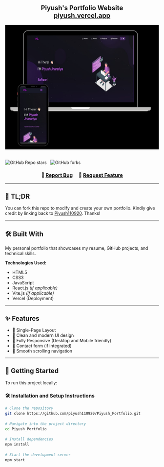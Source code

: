 <h2 align="center">
  Piyush's Portfolio Website <br/>
  <a href="https://piyush-portfolio-alpha-olive.vercel.app/" target="_blank">piyush.vercel.app</a>
</h2>

<div align="center">
  <img alt="Demo" src="Images/WhatsApp Image 2025-05-10 at 06.25.13_a04fae35.jpg" />
</div>

<br/>

<p align="center">

![GitHub Repo stars](https://img.shields.io/github/stars/piyush110920/Piyush_Portfolio?color=red&logo=github&style=for-the-badge) &nbsp;
![GitHub forks](https://img.shields.io/github/forks/piyush110920/Piyush_Portfolio?color=red&logo=github&style=for-the-badge)

</p>

<h3 align="center">
    🔹
    <a href="https://github.com/piyush110920/Piyush_Portfolio/issues">Report Bug</a> &nbsp; &nbsp;
    🔹
    <a href="https://github.com/piyush110920/Piyush_Portfolio/issues">Request Feature</a>
</h3>

---

## 📌 TL;DR

You can fork this repo to modify and create your own portfolio. Kindly give credit by linking back to [Piyush110920](https://github.com/piyush110920). Thanks!

---

## 🛠 Built With

My personal portfolio that showcases my resume, GitHub projects, and technical skills.

**Technologies Used:**

- HTML5  
- CSS3  
- JavaScript  
- React.js *(if applicable)*  
- Vite.js *(if applicable)*  
- Vercel (Deployment)

---

## ✨ Features

- 📖 Single-Page Layout  
- 🎨 Clean and modern UI design  
- 📱 Fully Responsive (Desktop and Mobile friendly)  
- 📧 Contact form (if integrated)  
- 🧭 Smooth scrolling navigation

---

## 🚀 Getting Started

To run this project locally:

### 🛠 Installation and Setup Instructions

```bash
# Clone the repository
git clone https://github.com/piyush110920/Piyush_Portfolio.git

# Navigate into the project directory
cd Piyush_Portfolio

# Install dependencies
npm install

# Start the development server
npm start
